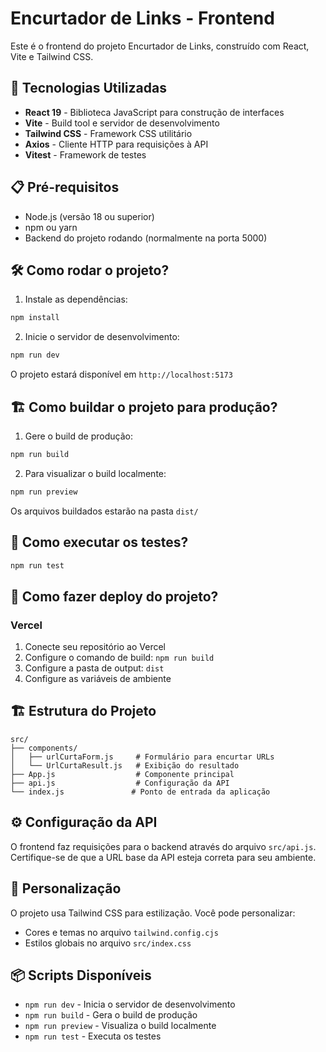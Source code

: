 # Encurtador de Links - Frontend

Este é o frontend do projeto Encurtador de Links, construído com React, Vite e Tailwind CSS.

## 🚀 Tecnologias Utilizadas

- **React 19** - Biblioteca JavaScript para construção de interfaces
- **Vite** - Build tool e servidor de desenvolvimento
- **Tailwind CSS** - Framework CSS utilitário
- **Axios** - Cliente HTTP para requisições à API
- **Vitest** - Framework de testes

## 📋 Pré-requisitos

- Node.js (versão 18 ou superior)
- npm ou yarn
- Backend do projeto rodando (normalmente na porta 5000)

## 🛠️ Como rodar o projeto?

1. Instale as dependências:
```sh
npm install
```

2. Inicie o servidor de desenvolvimento:
```sh
npm run dev
```

O projeto estará disponível em `http://localhost:5173`

## 🏗️ Como buildar o projeto para produção?

1. Gere o build de produção:
```sh
npm run build
```

2. Para visualizar o build localmente:
```sh
npm run preview
```

Os arquivos buildados estarão na pasta `dist/`

## 🧪 Como executar os testes?

```sh
npm run test
```

## 🚀 Como fazer deploy do projeto?


### Vercel
1. Conecte seu repositório ao Vercel
2. Configure o comando de build: `npm run build`
3. Configure a pasta de output: `dist`
4. Configure as variáveis de ambiente


## 🏗️ Estrutura do Projeto

```
src/
├── components/
│   ├── urlCurtaForm.js     # Formulário para encurtar URLs
│   └── UrlCurtaResult.js   # Exibição do resultado
├── App.js                  # Componente principal
├── api.js                  # Configuração da API
└── index.js               # Ponto de entrada da aplicação
```

## ⚙️ Configuração da API

O frontend faz requisições para o backend através do arquivo `src/api.js`. 
Certifique-se de que a URL base da API esteja correta para seu ambiente.

## 🎨 Personalização

O projeto usa Tailwind CSS para estilização. Você pode personalizar:
- Cores e temas no arquivo `tailwind.config.cjs`
- Estilos globais no arquivo `src/index.css`

## 📦 Scripts Disponíveis

- `npm run dev` - Inicia o servidor de desenvolvimento
- `npm run build` - Gera o build de produção
- `npm run preview` - Visualiza o build localmente
- `npm run test` - Executa os testes